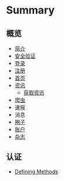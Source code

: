 # Summary

## 概览

* [简介](README.md)
* [安全验证](yan-zheng.md)
* [登录](deng-lu.md)
* [注册](zhu-ce.md)
* [首页](shou-ye.md)
* [资讯](zi-xun.md)
  * [获取资讯](zi-xun/huo-qu-zi-xun.md)
* [爬虫](pa-chong.md)
* 速报
* 消息
* [圈子](quan-zi.md)
* [账户](zhang-hu.md)
* [杂志](za-zhi.md)

## 认证

* [Defining Methods](methods.md)

